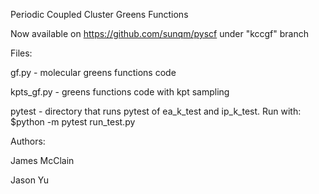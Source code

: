 Periodic Coupled Cluster Greens Functions

Now available on https://github.com/sunqm/pyscf under "kccgf" branch

Files:

gf.py - molecular greens functions code

kpts_gf.py - greens functions code with kpt sampling

pytest - directory that runs pytest of ea_k_test and ip_k_test. Run with:
         $python -m pytest run_test.py


Authors:

James McClain

Jason Yu
